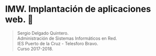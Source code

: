 # IMW. Implantación de aplicaciones web. 💾

> Sergio Delgado Quintero.  
> Administración de Sistemas Informáticos en Red.  
> IES Puerto de la Cruz - Telesforo Bravo.  
> Curso 2017-2018.
